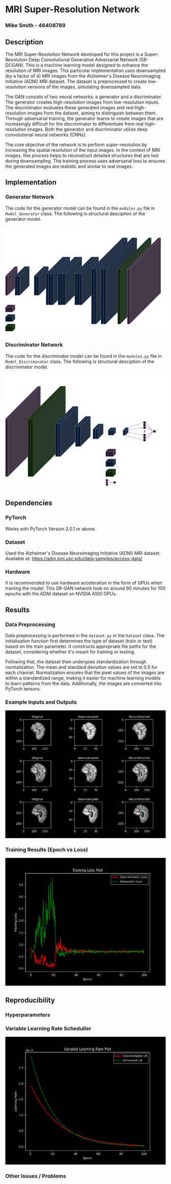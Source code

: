 # MRI Super-Resolution Network

### Mike Smith - 46408789

## Description

The MRI Super-Resolution Network developed for this project is a Super-Resolution Deep Convolutional Generative Adversarial Network (SR-DCGAN). This is a machine learning model designed to enhance the resolution of MRI images. This particular implementation uses downsampled (by a factor of 4) MRI images from the Alzheimer's Disease Neuroimaging Initiative (ADNI) MRI dataset. The dataset is preprocessed to create low-resolution versions of the images, simulating downsampled data.

The GAN consists of two neural networks: a generator and a discriminator. The generator creates high-resolution images from low-resolution inputs. The discriminator evaluates these generated images and real high-resolution images from the dataset, aiming to distinguish between them. Through adversarial training, the generator learns to create images that are increasingly difficult for the discriminator to differentiate from real high-resolution images. Both the generator and discriminator utilize deep convolutional neural networks (CNNs).

The core objective of the network is to perform super-resolution by increasing the spatial resolution of the input images. In the context of MRI images, this process helps to reconstruct detailed structures that are lost during downsampling. The training process uses adversarial loss to ensures the generated images are realistic and similar to real images.

## Implementation

### Generator Network

The code for the generator model can be found in the `modules.py` file in `Model_Generator` class. The following is structural desciption of the generator model.

![Generator](./figures/SR-DC-Generator.png)

### Discriminator Network

The code for the discriminator model can be found in the `modules.py` file in `Model_Discriminator` class. The following is structural desciption of the discriminator model.

![Discriminator](./figures/SR-DC-Discriminator.png)

## Dependencies

### PyTorch

Works with PyTorch Version 2.0.1 or above.

### Dataset

Used the Alzheimer's Disease Neuroimaging Initiative (ADNI) MRI dataset. Available at: https://adni.loni.usc.edu/data-samples/access-data/

### Hardware

It is recommended to use hardware acceleration in the form of GPUs when training the model. This SR-GAN network took on around 90 minutes for 100 epochs with the ADNI dataset on NVIDIA A100 GPUs.

## Results

### Data Preprocessing

Data preprocessing is performed in the `dataset.py` in the `Dataset` class. The initialisation function first determines the type of dataset (train or test) based on the train parameter. It constructs appropriate file paths for the dataset, considering whether it's meant for training or testing.

Following that, the dataset then undergoes standardization through normalization. The mean and standard deviation values are set to 0.5 for each channel. Normalization ensures that the pixel values of the images are within a standardized range, making it easier for machine learning models to learn patterns from the data. Additionally, the images are converted into PyTorch tensors.

### Example Inputs and Outputs

![Inputs_Outputs](./figures/Example_Inputs_Outputs.png)

### Training Results (Epoch vs Loss)

![Training_Loss](./figures/Training_Loss.png)

## Reproducibility

### Hyperparameters

### Variable Learning Rate Scheduller

![Variable_LR](./figures/Variable_LR.png)

### Other Issues / Problems


